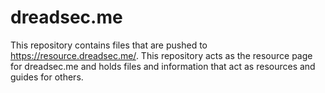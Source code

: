 # dreadsec.me

This repository contains files that are pushed to https://resource.dreadsec.me/. This repository acts as the resource page for dreadsec.me and holds files and information that act as resources and guides for others.
